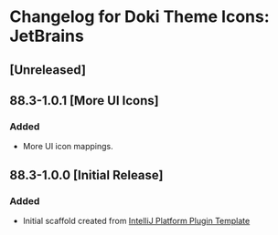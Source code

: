 <!-- Keep a Changelog guide -> https://keepachangelog.com -->

# Changelog for Doki Theme Icons: JetBrains

## [Unreleased]

## 88.3-1.0.1 [More UI Icons]

### Added
- More UI icon mappings.

## 88.3-1.0.0 [Initial Release]

### Added
- Initial scaffold created from [IntelliJ Platform Plugin Template](https://github.com/JetBrains/intellij-platform-plugin-template)
